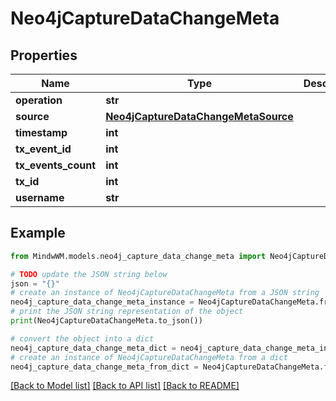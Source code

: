 # Neo4jCaptureDataChangeMeta


## Properties

Name | Type | Description | Notes
------------ | ------------- | ------------- | -------------
**operation** | **str** |  | 
**source** | [**Neo4jCaptureDataChangeMetaSource**](Neo4jCaptureDataChangeMetaSource.md) |  | 
**timestamp** | **int** |  | 
**tx_event_id** | **int** |  | 
**tx_events_count** | **int** |  | 
**tx_id** | **int** |  | 
**username** | **str** |  | 

## Example

```python
from MindwWM.models.neo4j_capture_data_change_meta import Neo4jCaptureDataChangeMeta

# TODO update the JSON string below
json = "{}"
# create an instance of Neo4jCaptureDataChangeMeta from a JSON string
neo4j_capture_data_change_meta_instance = Neo4jCaptureDataChangeMeta.from_json(json)
# print the JSON string representation of the object
print(Neo4jCaptureDataChangeMeta.to_json())

# convert the object into a dict
neo4j_capture_data_change_meta_dict = neo4j_capture_data_change_meta_instance.to_dict()
# create an instance of Neo4jCaptureDataChangeMeta from a dict
neo4j_capture_data_change_meta_from_dict = Neo4jCaptureDataChangeMeta.from_dict(neo4j_capture_data_change_meta_dict)
```
[[Back to Model list]](../README.md#documentation-for-models) [[Back to API list]](../README.md#documentation-for-api-endpoints) [[Back to README]](../README.md)


